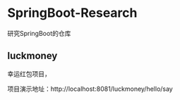 # SpringBoot-Research
研究SpringBoot的仓库

## luckmoney
幸运红包项目，

项目演示地址：http://localhost:8081/luckmoney/hello/say
